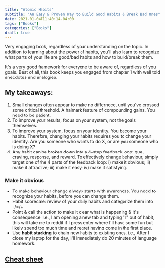 ```yaml
---
title: "Atomic Habits"
subtitle: "An Easy & Proven Way to Build Good Habits & Break Bad Ones"
date: 2021-01-04T11:40:14-04:00
tags: ["Books"]
categories: ["Books"]
draft: true
---
```


Very engaging book, regardless of your understanding on the topic. In addition to learning about the power of habits, you'll also learn to recognize what parts of your life are good/bad habits and how to build/break them.

It's a very good framework for everyone to be aware of, regardless of you goals. Best of all, this book keeps you engaged from chapter 1 with well told anecdotes and analogies.

## My takeaways:

1. Small changes often appear to make no differnece, until you've crossed some critical threshold. A halmark feature of compounding gains. You need to be patient.
2. To improve your results, focus on your system, not the goals themselves.
3. To improve your system, focus on your identity. You become your habits. Therefore, changing your habits requires you to change your identity. Are you someone who wants to do X, or are you someone who is doing X?
4. Any habit can be broken down into a 4-step feedback loop: que, craving, response, and reward. To effectively change behaviour, simply target one of the 4 parts of the feedback loop: i) make it obvious; ii) make it attractive; iii) make it easy; iv) make it satisfying.

### Make it obvious
* To make behaviour change always starts with awareness. You need to recognize your habits, before you can change them.
* Habit scorecare: review of your daily habits and categorize them into -/=/+
* Point & call the action to make it clear what is happening & it's consequence. I.e., I am opening a new tab and typing "r" out of habit, this will take me to reddit if I press enter where I'll have some fun but likely spend too much time and regret having come in the first place.
* Use **habit stacking** to chain new habits to existing ones. i.e., After I close my laptop for the day, I'll immediately do 20 minutes of language homework.


## [Cheat sheet](https://s3.amazonaws.com/jamesclear/Atomic+Habits/Habits+Cheat+Sheet.pdf)
